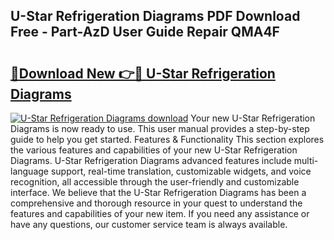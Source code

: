 ## U-Star Refrigeration Diagrams PDF Download Free - Part-AzD User Guide Repair QMA4F

# <h2><a href="http://dfs5ufz.blite.top/?on=U-Star+Refrigeration+Diagrams">🔗Download New 👉🔴 U-Star Refrigeration Diagrams</a></h2>

[![U-Star Refrigeration Diagrams download](https://i.imgur.com/lujVjoI.png)](http://dfs5ufz.blite.top/?on=U-Star+Refrigeration+Diagrams)
Your new U-Star Refrigeration Diagrams is now ready to use. This user manual provides a step-by-step guide to help you get started. Features & Functionality This section explores the various features and capabilities of your new U-Star Refrigeration Diagrams. U-Star Refrigeration Diagrams advanced features include multi-language support, real-time translation, customizable widgets, and voice recognition, all accessible through the user-friendly and customizable interface. We believe that the U-Star Refrigeration Diagrams has been a comprehensive and thorough resource in your quest to understand the features and capabilities of your new item. If you need any assistance or have any questions, our customer service team is always available.
